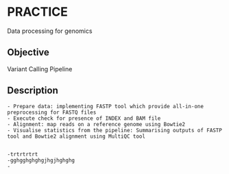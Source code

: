 # PRACTICE
Data processing for genomics


## Objective
Variant Calling Pipeline


## Description
    - Prepare data: implementing FASTP tool which provide all-in-one preprocessing for FASTQ files
    - Execute check for presence of INDEX and BAM file
    - Alignment: map reads on a reference genome using Bowtie2
    - Visualise statistics from the pipeline: Summarising outputs of FASTP tool and Bowtie2 alignment using MultiQC tool
    
    
    -trtrtrtrt
    -gghgghghghgjhgjhghghg
    -
